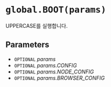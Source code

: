 # `global.BOOT(params)`
UPPERCASE를 실행합니다.

## Parameters
* `OPTIONAL` *params*
* `OPTIONAL` *params.CONFIG*
* `OPTIONAL` *params.NODE_CONFIG*
* `OPTIONAL` *params.BROWSER_CONFIG*
